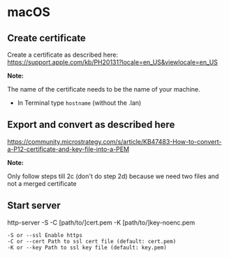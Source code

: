 # macOS

## Create certificate
Create a certificate as described here:
https://support.apple.com/kb/PH20131?locale=en_US&viewlocale=en_US

**Note:**

The name of the certificate needs to be the name of your machine. 
- In Terminal type `hostname` (without the .lan)

## Export and convert as described here
https://community.microstrategy.com/s/article/KB47483-How-to-convert-a-P12-certificate-and-key-file-into-a-PEM

**Note:**

Only follow steps till 2c (don't do step 2d) because we need two files and not a merged certificate

## Start server 

http-server -S -C [path/to/]cert.pem -K [path/to/]key-noenc.pem

```
-S or --ssl Enable https
-C or --cert Path to ssl cert file (default: cert.pem)
-K or --key Path to ssl key file (default: key.pem)
```